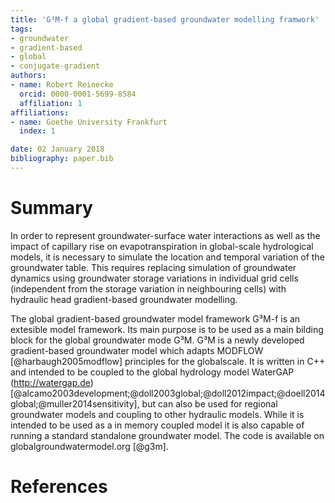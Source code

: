 ```yaml
---
title: 'G³M-f a global gradient-based groundwater modelling framwork'
tags:
- groundwater
- gradient-based
- global
- conjugate-gradient
authors:
- name: Robert Reinecke
  orcid: 0000-0001-5699-8584
  affiliation: 1
affiliations:
- name: Goethe University Frankfurt
  index: 1

date: 02 January 2018
bibliography: paper.bib
---
```


# Summary
In order to represent groundwater-surface water interactions as well as the impact of capillary rise on evapotranspiration in global-scale hydrological models, it is necessary to simulate the location and temporal variation of the groundwater table.
This requires replacing simulation of groundwater dynamics using groundwater storage variations in individual grid cells (independent from the storage variation in neighbouring cells) with hydraulic head gradient-based groundwater modelling.

The global gradient-based groundwater model framework G³M-f is an extesible model framework.
Its main purpose is to be used as a main bilding block for the global groundwater mode G³M.
G³M is a newly developed gradient-based groundwater model which adapts MODFLOW [@harbaugh2005modflow] principles for the globalscale.
It is written in C++ and intended to be coupled to the global hydrology model WaterGAP (http://watergap.de) [@alcamo2003development;@doll2003global;@doll2012impact;@doell2014global;@muller2014sensitivity], but can also be used for regional groundwater models and coupling to other hydraulic models.
While it is intended to be used as a in memory coupled model it is also capable of running a standard standalone groundwater model.
The code is available on globalgroundwatermodel.org [@g3m].

# References
